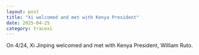 ```yaml
---
layout: post
title: "Xi welcomed and met with Kenya President"
date: 2025-04-25
category: tracexi
---
```


On 4/24, Xi Jinping welcomed and met with Kenya President, William Ruto.